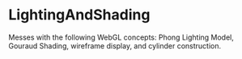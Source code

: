 # LightingAndShading
Messes with the following WebGL concepts:  Phong Lighting Model, Gouraud Shading, wireframe display, and cylinder construction.
